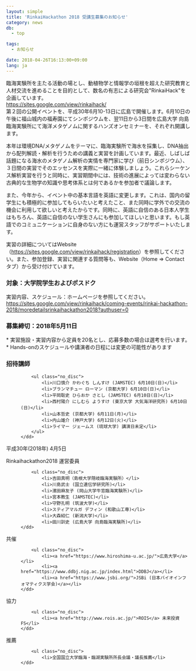 ```yaml
---
layout: simple
title: 'RinkaiHackathon 2018 受講生募集のお知らせ'
category: news
db:
  - top

tags:
  - お知らせ

date: 2018-04-26T16:13:00+09:00
lang: ja
---
```


<p>臨海実験所を主たる活動の場とし、動植物学と情報学の垣根を超えた研究教育と人材交流を進めることを目的として、数名の有志による研究会"RinkaiHack"を企画しています。<br><a href="https://sites.google.com/view/rinkaihack/">https://sites.google.com/view/rinkaihack/</a><br>第２回の公開イベントを、平成30年6月10-13日に広島で開催します。6月10日の午後に福山城内の福寿園にてシンポジウムを、翌11日から3日間を広島大学 向島臨海実験所にて海洋メタゲノムに関するハンズオンセミナーを、それぞれ開講します。</p>

<p>本年は環境DNA/メタゲノムをテーマに、臨海実験所で海水を採集し、DNA抽出から配列解読・解析を行うための講義と実習を計画しています。最近、しばしば話題になる海水のメタゲノム解析の実情を専門家に学び（前日シンポジウム）、３日間の実習でそのエッセンスを実際に一緒に体験しましょう。これらシーケンス解析実習を行うと同時に、実習期間中には、技術の進展によっては変わらない古典的な生物学の知識や思考体系とは何であるかを参加者で議論します。</p>

<p>また、今年から、イベント中の基本言語を英語に変更します。これは、国内の留学生にも積極的に参加してもらいたいと考えたこと、また同時に学外での交流の機会に利用して欲しいと考えたからです。同時に、英語に自信のある日本人学生はもちろん、英語に自信のない学生さんにも参加してほしいと思います。もし英語でのコミュニケーションに自身のない方にも運営スタッフがサポートいたします。</p>

<p>実習の詳細についてはWebsite（<a href="https://sites.google.com/view/rinkaihack/registration">https://sites.google.com/view/rinkaihack/registration</a>）を参照してください。また、参加登録、実習に関連する質問等も、Website（Home => Contact タブ）から受け付けています。</p>

<h3>対象：大学院学生およびポスドク</h3>

<p>実習内容、スケジュール：ホームページを参照してください。<br><a href="https://sites.google.com/view/rinkaihack/coming-events/rinkai-hackathon-2018/moredetailsrinkaihackathon2018?authuser=0">https://sites.google.com/view/rinkaihack/coming-events/rinkai-hackathon-2018/moredetailsrinkaihackathon2018?authuser=0</a></p>

<h3>募集締切：2018年5月11日</h3>

<p>* 実習施設・実習内容から定員を20名とし、応募多数の場合は選考を行います。<br>* Hands-onのスケジュールや講演者の日程には変更の可能性があります</p>

<h3>招待講師</h3>

<dl class="bottom_space">
    <dd>

        <ul class="no_disc">
            <li>川口慎介 かわぐち しんすけ (JAMSTEC) 6月10日(日)</li>
            <li>ブランマチュー ローマン (京都大学) 6月10日(日)</li>
            <li>平岡聡史 ひらおか さとし (JAMSTEC) 6月10日(日)</li>
            <li>西村陽介 にしむら ようすけ (東京大学 大気海洋研究所) 6月10日 (日)</li>
            <li>山本哲史 (京都大学) 6月11日(月)</li>
            <li>内山雄介 (神戸大学) 6月12日(火)</li>
            <li>ライマー ジェームス (琉球大学) 講演日未定</li>
        </ul>
    </dd>
</dl>

<p class="no_bottom">平成30年(2018年) 4月5日</p>

<dl class="bottom_space">
    <dt>Rinkaihackathon2018 運営委員</dt>
    <dd>

        <ul class="no_disc">
            <li>吉田真明（島根大学隠岐臨海実験所）</li>
            <li>川島武士 (国立遺伝学研究所)</li>
            <li>濱田麻友子 (岡山大学牛窓臨海実験所)</li>
            <li>宮本教生 (JAMSTEC)</li>
            <li>守野孔明 (筑波大学)</li>
            <li>スティアマルガ デフィン (和歌山工専)</li>
            <li>大森紹仁 (新潟大学)</li>
            <li>田川訓史 (広島大学 向島臨海実験所)</li>
    </dd>
</dl>

<dl class="bottom_space">
    <dt>共催</dt>
    <dd>

        <ul class="no_disc">
            <li><a href="https://www.hiroshima-u.ac.jp/">広島大学</a></li>
            <li><a href="https://www.ddbj.nig.ac.jp/index.html">DDBJ</a></li>
            <li><a href="https://www.jsbi.org/">JSBi (日本バイオインフォマティクス学会)</a></li>
    </dd>
</dl>

<dl class="bottom_space">
    <dt>協力</dt>
    <dd>

        <ul class="no_disc">
            <li><a href="http://www.rois.ac.jp/">ROIS</a> 未来投資FS</li>
    </dd>
</dl>

<dl class="bottom_space">
    <dt>推薦</dt>
    <dd>

        <ul class="no_disc">
            <li>全国国立大学臨海・臨湖実験所所長会議・議長推薦</li>
    </dd>
</dl>
